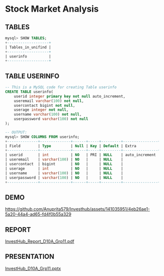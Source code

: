 # Stock Market Analysis
## TABLES
```sql
mysql> SHOW TABLES;
+-------------------+
| Tables_in_unifind |
+-------------------+
| userinfo          |
+-------------------+
```
## TABLE USERINFO
```sql
-- This is a MySQL code for creating Table userinfo
CREATE TABLE userinfo(
    userid integer primary key not null auto_increment,
    useremail varchar(100) not null,
    usercontact bigint not null,
    userage integer not null,
    username varchar(100) not null,
    userpassword varchar(100) not null
);

-- OUTPUT:
mysql> SHOW COLUMNS FROM userinfo;
+--------------+--------------+------+-----+---------+----------------+
| Field        | Type         | Null | Key | Default | Extra          |
+--------------+--------------+------+-----+---------+----------------+
| userid       | int          | NO   | PRI | NULL    | auto_increment |
| useremail    | varchar(100) | NO   |     | NULL    |                |
| usercontact  | bigint       | NO   |     | NULL    |                |
| userage      | int          | NO   |     | NULL    |                |
| username     | varchar(100) | NO   |     | NULL    |                |
| userpassword | varchar(100) | NO   |     | NULL    |                |
+--------------+--------------+------+-----+---------+----------------+
```

## DEMO
https://github.com/Anuprita579/Investhub/assets/141035951/4eb26ae1-5a20-44a4-ad65-fd4f0b55a329

## REPORT 
[InvestHub_Report_D10A_Grp11.pdf](https://github.com/Anuprita579/Investhub/files/14920603/InvestHub_Report_D10A_Grp11.pdf)

## PRESENTATION
[InvestHub_D10A_Grp11.pptx](https://github.com/Anuprita579/Investhub/files/14920601/InvestHub_D10A_Grp11.pptx)
